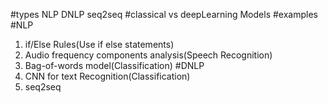 #types
NLP
DNLP
seq2seq
#classical vs deepLearning Models
  #examples
	#NLP
1. if/Else Rules(Use if else statements)
2. Audio frequency components analysis(Speech Recognition)
3. Bag-of-words model(Classification)
	#DNLP
1. CNN for text Recognition(Classification)
2. seq2seq


